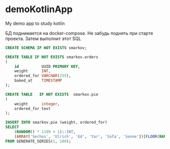# demoKotlinApp
My demo app to study kotlin

БД поднимается на docker-compose. Не забудь поднять при старте проекта. Затем выполнит этот SQL

```sql
CREATE SCHEMA IF NOT EXISTS smarkov;

CREATE TABLE IF NOT EXISTS smarkov.orders
(
    id          UUID PRIMARY KEY,
    weight      INT,
    ordered_for VARCHAR(255),
    baked_at    TIMESTAMP
);

CREATE TABLE   IF NOT EXISTS  smarkov.pie
(
    weight      integer,
    ordered_for text
);

INSERT INTO smarkov.pie (weight, ordered_for)
SELECT
    (RANDOM() * 1199 + 1)::INT,
    (ARRAY['Serhos', 'Ulrich', 'Ed', 'Yar', 'Sofa', 'Sonne'])[FLOOR(RANDOM() * 6) + 1]
FROM GENERATE_SERIES(1, 100);
```
